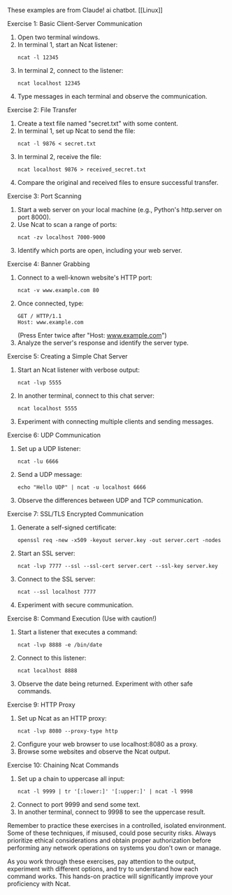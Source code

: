 These examples are from Claude! ai chatbot.
[[Linux]]

Exercise 1: Basic Client-Server Communication
1. Open two terminal windows.
2. In terminal 1, start an Ncat listener:
   ```
   ncat -l 12345
   ```
3. In terminal 2, connect to the listener:
   ```
   ncat localhost 12345
   ```
4. Type messages in each terminal and observe the communication.

Exercise 2: File Transfer
1. Create a text file named "secret.txt" with some content.
2. In terminal 1, set up Ncat to send the file:
   ```
   ncat -l 9876 < secret.txt
   ```
3. In terminal 2, receive the file:
   ```
   ncat localhost 9876 > received_secret.txt
   ```
4. Compare the original and received files to ensure successful transfer.

Exercise 3: Port Scanning
1. Start a web server on your local machine (e.g., Python's http.server on port 8000).
2. Use Ncat to scan a range of ports:
   ```
   ncat -zv localhost 7000-9000
   ```
3. Identify which ports are open, including your web server.

Exercise 4: Banner Grabbing
1. Connect to a well-known website's HTTP port:
   ```
   ncat -v www.example.com 80
   ```
2. Once connected, type:
   ```
   GET / HTTP/1.1
   Host: www.example.com

   ```
   (Press Enter twice after "Host: www.example.com")
3. Analyze the server's response and identify the server type.

Exercise 5: Creating a Simple Chat Server
1. Start an Ncat listener with verbose output:
   ```
   ncat -lvp 5555
   ```
2. In another terminal, connect to this chat server:
   ```
   ncat localhost 5555
   ```
3. Experiment with connecting multiple clients and sending messages.

Exercise 6: UDP Communication
1. Set up a UDP listener:
   ```
   ncat -lu 6666
   ```
2. Send a UDP message:
   ```
   echo "Hello UDP" | ncat -u localhost 6666
   ```
3. Observe the differences between UDP and TCP communication.

Exercise 7: SSL/TLS Encrypted Communication
1. Generate a self-signed certificate:
   ```
   openssl req -new -x509 -keyout server.key -out server.cert -nodes
   ```
2. Start an SSL server:
   ```
   ncat -lvp 7777 --ssl --ssl-cert server.cert --ssl-key server.key
   ```
3. Connect to the SSL server:
   ```
   ncat --ssl localhost 7777
   ```
4. Experiment with secure communication.

Exercise 8: Command Execution (Use with caution!)
1. Start a listener that executes a command:
   ```
   ncat -lvp 8888 -e /bin/date
   ```
2. Connect to this listener:
   ```
   ncat localhost 8888
   ```
3. Observe the date being returned. Experiment with other safe commands.

Exercise 9: HTTP Proxy
1. Set up Ncat as an HTTP proxy:
   ```
   ncat -lvp 8080 --proxy-type http
   ```
2. Configure your web browser to use localhost:8080 as a proxy.
3. Browse some websites and observe the Ncat output.

Exercise 10: Chaining Ncat Commands
1. Set up a chain to uppercase all input:
   ```
   ncat -l 9999 | tr '[:lower:]' '[:upper:]' | ncat -l 9998
   ```
2. Connect to port 9999 and send some text.
3. In another terminal, connect to 9998 to see the uppercase result.

Remember to practice these exercises in a controlled, isolated environment. Some of these techniques, if misused, could pose security risks. Always prioritize ethical considerations and obtain proper authorization before performing any network operations on systems you don't own or manage.

As you work through these exercises, pay attention to the output, experiment with different options, and try to understand how each command works. This hands-on practice will significantly improve your proficiency with Ncat.